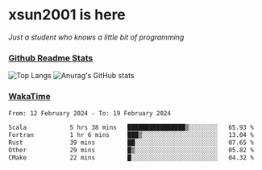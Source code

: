 # xsun2001 is here

*Just a student who knows a little bit of programming*

### [Github Readme Stats](https://github.com/anuraghazra/github-readme-stats)

![Top Langs](https://github-readme-stats.vercel.app/api/top-langs/?username=xsun2001&layout=compact&theme=radical) ![Anurag's GitHub stats](https://github-readme-stats.vercel.app/api?username=xsun2001&show_icons=true&theme=radical)

### [WakaTime](https://wakatime.com)

<!--START_SECTION:waka-->

```txt
From: 12 February 2024 - To: 19 February 2024

Scala            5 hrs 38 mins   ████████████████▒░░░░░░░░   65.93 %
Fortran          1 hr 6 mins     ███▒░░░░░░░░░░░░░░░░░░░░░   13.04 %
Rust             39 mins         ██░░░░░░░░░░░░░░░░░░░░░░░   07.65 %
Other            29 mins         █▒░░░░░░░░░░░░░░░░░░░░░░░   05.82 %
CMake            22 mins         █░░░░░░░░░░░░░░░░░░░░░░░░   04.32 %
```

<!--END_SECTION:waka-->
